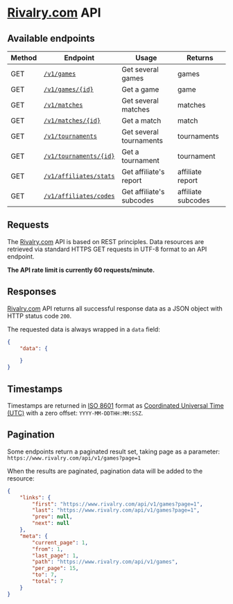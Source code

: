 # [Rivalry.com](https://www.rivalry.com/) API

## Available endpoints

Method | Endpoint | Usage | Returns
--- | --- | --- | ---
GET | [`/v1/games`](Games/Index.md) | Get several games | games
GET | [`/v1/games/{id}`](Games/Show.md) | Get a game | game
GET | [`/v1/matches`](Matches/Index.md) | Get several matches | matches
GET | [`/v1/matches/{id}`](Matches/Show.md) | Get a match | match
GET | [`/v1/tournaments`](Tournaments/Index.md) | Get several tournaments | tournaments
GET | [`/v1/tournaments/{id}`](Tournaments/Show.md) | Get a tournament | tournament
GET | [`/v1/affiliates/stats`](Affiliates/Stats.md) | Get affiliate's report | affiliate report
GET | [`/v1/affiliates/codes`](Affiliates/Codes.md) | Get affiliate's subcodes | affiliate subcodes

## Requests

The [Rivalry.com](https://www.rivalry.com/) API is based on REST principles. Data resources are retrieved via standard HTTPS GET requests in UTF-8 format to an API endpoint.

**The API rate limit is currently 60 requests/minute.**

## Responses

[Rivalry.com](https://www.rivalry.com/) API returns all successful response data as a JSON object with HTTP status code `200`.

The requested data is always wrapped in a `data` field:

```json
{
	"data": {

	}
}
```

## Timestamps

Timestamps are returned in [ISO 8601](https://en.wikipedia.org/wiki/ISO_8601) format as [Coordinated Universal Time (UTC)](https://en.wikipedia.org/wiki/UTC_offset) with a zero offset: `YYYY-MM-DDTHH:MM:SSZ`.

## Pagination

Some endpoints return a paginated result set, taking page as a parameter: `https://www.rivalry.com/api/v1/games?page=1`

When the results are paginated, pagination data will be added to the resource:

```json
{
	"links": {
		"first": "https://www.rivalry.com/api/v1/games?page=1",
		"last": "https://www.rivalry.com/api/v1/games?page=1",
		"prev": null,
		"next": null
	},
	"meta": {
		"current_page": 1,
		"from": 1,
		"last_page": 1,
		"path": "https://www.rivalry.com/api/v1/games",
		"per_page": 15,
		"to": 7,
		"total": 7
	}
}
```


